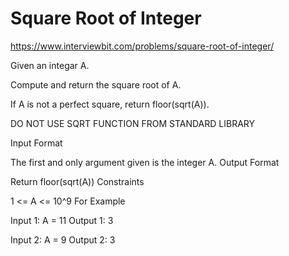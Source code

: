 # Square Root of Integer

https://www.interviewbit.com/problems/square-root-of-integer/


Given an integar A.

Compute and return the square root of A.

If A is not a perfect square, return floor(sqrt(A)).

DO NOT USE SQRT FUNCTION FROM STANDARD LIBRARY




Input Format

The first and only argument given is the integer A.
Output Format

Return floor(sqrt(A))
Constraints

1 <= A <= 10^9
For Example

Input 1:
    A = 11
Output 1:
    3

Input 2:
    A = 9
Output 2:
    3
